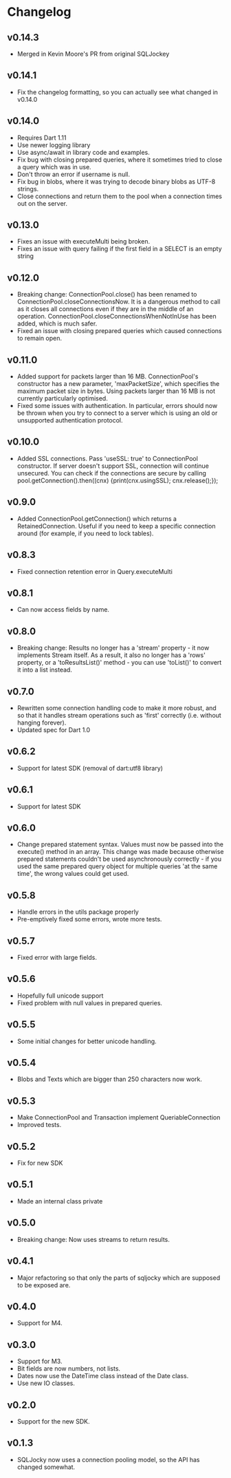 Changelog
=========

v0.14.3
-------
* Merged in Kevin Moore's PR from original SQLJockey

v0.14.1
-------
* Fix the changelog formatting, so you can actually see what changed in v0.14.0

v0.14.0
-------
* Requires Dart 1.11
* Use newer logging library
* Use async/await in library code and examples.
* Fix bug with closing prepared queries, where it sometimes tried to close a query which was in use.
* Don't throw an error if username is null.
* Fix bug in blobs, where it was trying to decode binary blobs as UTF-8 strings.
* Close connections and return them to the pool when a connection times out on the server.

v0.13.0
-------
* Fixes an issue with executeMulti being broken.
* Fixes an issue with query failing if the first field in a SELECT is an empty string

v0.12.0
-------
* Breaking change: ConnectionPool.close() has been renamed to ConnectionPool.closeConnectionsNow.
It is a dangerous method to call as it closes all connections even if they are in the middle
of an operation. ConnectionPool.closeConnectionsWhenNotInUse has been added, which is much
safer.
* Fixed an issue with closing prepared queries which caused connections to remain open.

v0.11.0
-------
* Added support for packets larger than 16 MB. ConnectionPool's constructor has a new parameter,
'maxPacketSize', which specifies the maximum packet size in bytes. Using packets larger than
16 MB is not currently particularly optimised.
* Fixed some issues with authentication. In particular, errors should now be thrown when you
try to connect to a server which is using an old or unsupported authentication protocol.

v0.10.0
-------
* Added SSL connections. Pass 'useSSL: true' to ConnectionPool constructor. If server doesn't support
SSL, connection will continue unsecured. You can check if the connections are secure by calling
pool.getConnection().then((cnx) {print(cnx.usingSSL); cnx.release();});

v0.9.0
------
* Added ConnectionPool.getConnection() which returns a RetainedConnection. Useful
if you need to keep a specific connection around (for example, if you need to
lock tables).

v0.8.3
------
* Fixed connection retention error in Query.executeMulti

v0.8.1
------
* Can now access fields by name.

v0.8.0
------
* Breaking change: Results no longer has a 'stream' property - it now implements Stream itself.
As a result, it also no longer has a 'rows' property, or a 'toResultsList()' method - you
can use 'toList()' to convert it into a list instead.

v0.7.0
------
* Rewritten some connection handling code to make it more robust, and
so that it handles stream operations such as 'first' correctly (i.e.
without hanging forever).
* Updated spec for Dart 1.0

v0.6.2
------
* Support for latest SDK (removal of dart:utf8 library)

v0.6.1
------
* Support for latest SDK

v0.6.0
------
* Change prepared statement syntax. Values must now be passed into the execute() method
in an array. This change was made because otherwise prepared statements couldn't be used
asynchronously correctly - if you used the same prepared query object for multiple queries 
'at the same time', the wrong values could get used.

v0.5.8
------
* Handle errors in the utils package properly
* Pre-emptively fixed some errors, wrote more tests.

v0.5.7
------
* Fixed error with large fields.

v0.5.6
------
* Hopefully full unicode support
* Fixed problem with null values in prepared queries.

v0.5.5
------
* Some initial changes for better unicode handling.

v0.5.4
------
* Blobs and Texts which are bigger than 250 characters now work.

v0.5.3
------
* Make ConnectionPool and Transaction implement QueriableConnection
* Improved tests.

v0.5.2
------
* Fix for new SDK

v0.5.1
------
* Made an internal class private

v0.5.0
------
* Breaking change: Now uses streams to return results.

v0.4.1
------
* Major refactoring so that only the parts of sqljocky which are supposed to be exposed are.

v0.4.0
------
* Support for M4.

v0.3.0
------
* Support for M3.
* Bit fields are now numbers, not lists. 
* Dates now use the DateTime class instead of the Date class. 
* Use new IO classes.

v0.2.0
------
* Support for the new SDK.
 
v0.1.3
------
* SQLJocky now uses a connection pooling model, so the API has changed somewhat.
